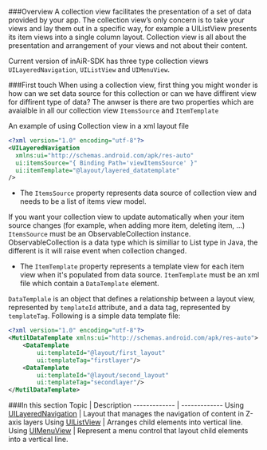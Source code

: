 ###Overview
A collection view facilitates the presentation of a set of data provided by your app. The collection view’s only concern is to take your views and lay them out in a specific way, for example a UIListView presents its item views into a single column layout. Collection view is all about the presentation and arrangement of your views and not about their content.

Current version of inAiR-SDK has three type collection views `UILayeredNavigation`, `UIListView` and `UIMenuView`.

###First touch
When using a collection view, first thing you might wonder is how can we set data source for this collection or can we have diffirent view for diffirent type of data? The anwser is there are two properties which are avaialble in all our collection view `ItemsSource` and `ItemTemplate`

An example of using Collection view in a xml layout file
```xml
<?xml version="1.0" encoding="utf-8"?>
<UILayeredNavigation
  xmlns:ui="http://schemas.android.com/apk/res-auto"
  ui:itemsSource="{ Binding Path='viewItemsSource' }"
  ui:itemTemplate="@layout/layered_datatemplate"
/>
```

* The `ItemsSource` property represents data source of collection view and needs to be a list of items view model.

If you want your collection view to update automatically when your item source changes (for example, when adding more item, deleting item, ...) `ItemsSource` must be an ObservableCollection instance. ObservableCollection is a data type which is similiar to List type in Java, the different is it will raise event when collection changed.

* The `ItemTemplate` property represents a template view for each item view when it's populated from data source. `ItemTemplate` must be an xml file which contain a `DataTemplate` element.

`DataTemplale` is an object that defines a relationship between a layout view, represented by `templateId` attribute, and a data tag, represented by `templateTag`. Following is a simple data template file:
```xml
<?xml version="1.0" encoding="utf-8"?>
<MutilDataTemplate xmlns:ui="http://schemas.android.com/apk/res-auto">
    <DataTemplate
        ui:templateId="@layout/first_layout"
        ui:templateTag="firstlayer"/>
    <DataTemplate
        ui:templateId="@layout/second_layout"
        ui:templateTag="secondlayer"/>
</MutilDataTemplate>
```

###In this section
Topic         | Description
------------- | -------------
Using [UILayeredNavigation](http://developer.inair.tv/knowledgebase/index.php?InAiR-Documentation/A.%20Getting%20Started/2.%20Using%20Collection%20View/1.%20Using%20the%20Layered%20Navigation) | Layout that manages the navigation of content in Z-axis layers
Using [UIListView](http://developer.inair.tv/knowledgebase/index.php?InAiR-Documentation/A.%20Getting%20Started/2.%20Using%20Collection%20View/2.%20Using%20the%20List%20View) | Arranges child elements into vertical line.
Using [UIMenuView](http://developer.inair.tv/knowledgebase/index.php?InAiR-Documentation/A.%20Getting%20Started/2.%20Using%20Collection%20View/3.%20Using%20the%20Menu%20View) | Represent a menu control that layout child elements into a vertical line.